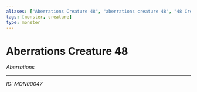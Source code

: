 ```yaml
---
aliases: ["Aberrations Creature 48", "aberrations creature 48", "48 Creature Aberrations"]
tags: [monster, creature]
type: monster
---
```


# Aberrations Creature 48

*Aberrations*

---
*ID: MON00047*